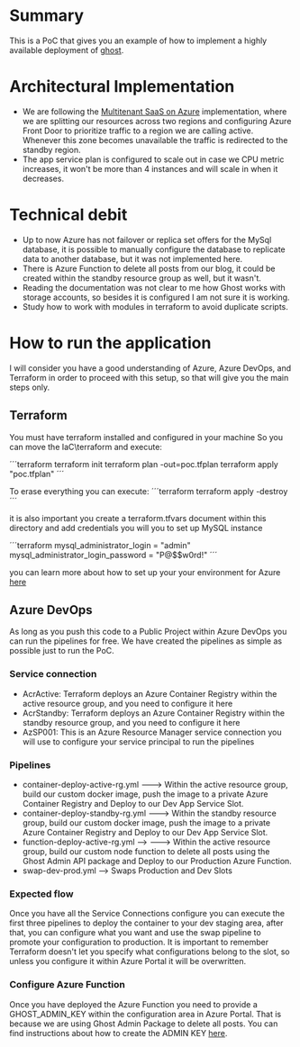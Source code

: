 # Summary
This is a PoC that gives you an example of how to implement a highly available deployment of [ghost](https://ghost.org/docs/).

# Architectural Implementation
- We are following the [Multitenant SaaS on Azure](https://docs.microsoft.com/en-us/azure/architecture/example-scenario/multi-saas/multitenant-saas) implementation, where we are splitting our resources across two regions and configuring Azure Front Door to prioritize traffic to a region we are calling active. Whenever this zone becomes unavailable the traffic is redirected to the standby region.
- The app service plan is configured to scale out in case we CPU metric increases, it won't be more than 4 instances and will scale in when it decreases.

# Technical debit
- Up to now Azure has not failover or replica set offers for the MySql database, it is possible to manually configure the database to replicate data to another database, but it was not implemented here.
- There is Azure Function to delete all posts from our blog, it could be created within the standby resource group as well, but it wasn't.
- Reading the documentation was not clear to me how Ghost works with storage accounts, so besides it is configured I am not sure it is working.
- Study how to work with modules in terraform to avoid duplicate scripts.

# How to run the application
I will consider you have a good understanding of Azure, Azure DevOps, and Terraform in order to proceed with this setup, so that will give you the main steps only.

## Terraform
You must have terraform installed and configured in your machine
So you can move the IaC\terraform and execute:

´´´terraform
terraform init
terraform plan -out=poc.tfplan
terraform apply "poc.tfplan"
´´´

To erase everything you can execute:
´´´terraform
terraform apply -destroy
´´´

it is also important you create a terraform.tfvars document within this directory and add credentials you will you to set up MySQL instance

´´´terraform
mysql_administrator_login = "admin"
mysql_administrator_login_password = "P@$$w0rd!"
´´´

you can learn more about how to set up your your environment for Azure [here](https://registry.terraform.io/providers/hashicorp/azurerm/latest/docs/guides/service_principal_client_certificate)

## Azure DevOps
As long as you push this code to a Public Project within Azure DevOps you can run the pipelines for free.
We have created the pipelines as simple as possible just to run the PoC.

### Service connection
- AcrActive: Terraform deploys an Azure Container Registry within the active resource group, and you need to configure it here
- AcrStandby: Terraform deploys an Azure Container Registry within the standby resource group, and you need to configure it here
- AzSP001: This is an Azure Resource Manager service connection you will use to configure your service principal to run the pipelines

### Pipelines
- container-deploy-active-rg.yml ---> Within the active resource group, build our custom docker image, push the image to a private Azure Container Registry and Deploy to our Dev App Service Slot.
- container-deploy-standby-rg.yml ---> Within the standby resource group, build our custom docker image, push the image to a private Azure Container Registry and Deploy to our Dev App Service Slot.
- function-deploy-active-rg.yml --> ---> Within the active resource group, build our custom node function to delete all posts using the Ghost Admin API package and Deploy to our Production Azure Function.
- swap-dev-prod.yml --> Swaps Production and Dev Slots

### Expected flow
Once you have all the Service Connections configure you can execute the first three pipelines to deploy the container to your dev staging area, after that, you can configure what you want and use the swap pipeline to promote your configuration to production. It is important to remember Terraform doesn't let you specify what configurations belong to the slot, so unless you configure it within Azure Portal it will be overwritten.

### Configure Azure Function
Once you have deployed the Azure Function you need to provide a GHOST_ADMIN_KEY within the configuration area in Azure Portal. That is because we are using Ghost Admin Package to delete all posts. You can find instructions about how to create the ADMIN KEY [here](https://ghost.org/docs/admin-api/#token-authentication).